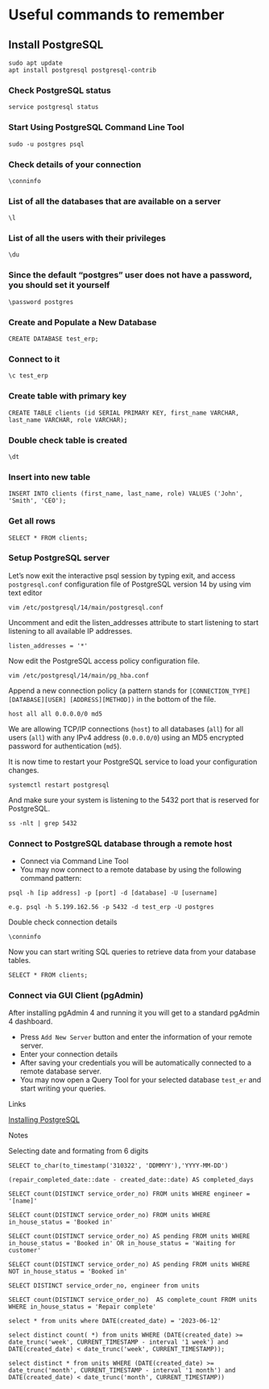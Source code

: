 # Useful commands to remember

## Install PostgreSQL

```
sudo apt update
apt install postgresql postgresql-contrib
```

### Check PostgreSQL status

`service postgresql status`

### Start Using PostgreSQL Command Line Tool

`sudo -u postgres psql`

### Check details of your connection

`\conninfo`

### List of all the databases that are available on a server

`\l`

### List of all the users with their privileges

`\du`

### Since the default “postgres” user does not have a password, you should set it yourself

`\password postgres`

### Create and Populate a New Database

`CREATE DATABASE test_erp;`

### Connect to it

`\c test_erp`

### Create table with primary key

```
CREATE TABLE clients (id SERIAL PRIMARY KEY, first_name VARCHAR, last_name VARCHAR, role VARCHAR);
```

### Double check table is created

`\dt`

### Insert into new table

```
INSERT INTO clients (first_name, last_name, role) VALUES ('John', 'Smith', 'CEO');
```

### Get all rows

`SELECT * FROM clients;`

### Setup PostgreSQL server

Let’s now exit the interactive psql session by typing exit, and access `postgresql.conf` configuration file of PostgreSQL version 14 by using vim text editor

`vim /etc/postgresql/14/main/postgresql.conf`

Uncomment and edit the listen_addresses attribute to start listening to start listening to all available IP addresses.

`listen_addresses = '*'`

Now edit the PostgreSQL access policy configuration file.

`vim /etc/postgresql/14/main/pg_hba.conf`

Append a new connection policy (a pattern stands for `[CONNECTION_TYPE][DATABASE][USER] [ADDRESS][METHOD])` in the bottom of the file.

`host all all 0.0.0.0/0 md5`

We are allowing TCP/IP connections (`host`) to all databases (`all`) for all users (`all`) with any IPv4 address (`0.0.0.0/0`) using an MD5 encrypted password for authentication (`md5`).

It is now time to restart your PostgreSQL service to load your configuration changes.

`systemctl restart postgresql`

And make sure your system is listening to the 5432 port that is reserved for PostgreSQL.

`ss -nlt | grep 5432`

### Connect to PostgreSQL database through a remote host

- Connect via Command Line Tool
- You may now connect to a remote database by using the following command pattern:

`psql -h [ip address] -p [port] -d [database] -U [username]`

`e.g. psql -h 5.199.162.56 -p 5432 -d test_erp -U postgres`

Double check connection details

`\conninfo`

Now you can start writing SQL queries to retrieve data from your database tables.

``` SELECT * FROM clients; ```

### Connect via GUI Client (pgAdmin)

After installing pgAdmin 4 and running it you will get to a standard pgAdmin 4 dashboard.

- Press ``` Add New Server ``` button and enter the information of your remote server.
- Enter your connection details
- After saving your credentials you will be automatically connected to a remote database server.
- You may now open a Query Tool for your selected database ``` test_er ``` and start writing your queries.

Links

[Installing PostgreSQL](https://www.cherryservers.com/blog/how-to-install-and-setup-postgresql-server-on-ubuntu-20-04)

Notes

Selecting date and formating from 6 digits

``` SELECT to_char(to_timestamp('310322', 'DDMMYY'),'YYYY-MM-DD') ```

<!-- Calculate date_completed -->
``` (repair_completed_date::date - created_date::date) AS completed_days ```

<!-- Count jobs done by specific engineer -->
``` SELECT count(DISTINCT service_order_no) FROM units WHERE engineer = '[name]' ```

<!-- Count jobs that have the in house status 'Booked in' -->
``` SELECT count(DISTINCT service_order_no) FROM units WHERE in_house_status = 'Booked in' ```

<!-- Count total jobs that have any status besides 'repair completed -->

``` SELECT count(DISTINCT service_order_no) AS pending FROM units WHERE in_house_status = 'Booked in' OR in_house_status = 'Waiting for customer' ```

``` SELECT count(DISTINCT service_order_no) AS pending FROM units WHERE NOT in_house_status = 'Booked in' ```

<!-- Show service_order_no and engineer -->
``` SELECT DISTINCT service_order_no, engineer from units ```

<!-- Count number of jobs that have in house status 'Repair complete' -->
``` SELECT count(DISTINCT service_order_no)  AS complete_count FROM units WHERE in_house_status = 'Repair complete' ```

<!-- Get jobs booked in today -->
``` select * from units where DATE(created_date) = '2023-06-12' ```

<!-- Select all jobs for one week -->
``` select distinct count( *) from units WHERE (DATE(created_date) >= date_trunc('week', CURRENT_TIMESTAMP - interval '1 week') and DATE(created_date) < date_trunc('week', CURRENT_TIMESTAMP)); ```

<!-- Select all jobs for one month -->
```select distinct * from units WHERE (DATE(created_date) >= date_trunc('month', CURRENT_TIMESTAMP - interval '1 month') and DATE(created_date) < date_trunc('month', CURRENT_TIMESTAMP))```

<!-- Added a constraint on so number -->
<!-- ALTER TABLE units ADD CONSTRAINT service_order_no_unique UNIQUE (service_order_no); -->

<!-- LEFT JOIN REPAIR TABLE WITH GSPN TABLE -->

<!-- SELECT * FROM tests_repairshpr_hhp LEFT JOIN units ON tests_repairshpr_hhp.id = units.id; -->
<!-- For month -->
<!-- SELECT id, unique_id, (SELECT DISTINCT service_order_no) AS service_order_no, created_date, model, warranty, engineer, UPPER(fault) AS fault, imei, serial_number, INITCAP(in_house_status) AS in_house_status, engineer_assign_date, ticket, UPPER(engineer_analysis) AS engineer_analysis, parts_ordered_date, parts_pending_date, parts_issued_date, qc_completed_date, repair_completed_date, department, reassignengineer, partslist, UPPER(isqcchecked::text) AS isqcchecked, qc_comment, date_modified, gspn_status FROM units
WHERE date_modified >= date_trunc('month', current_date - interval '1' month)
AND date_modified < date_trunc('month', current_date); -->
